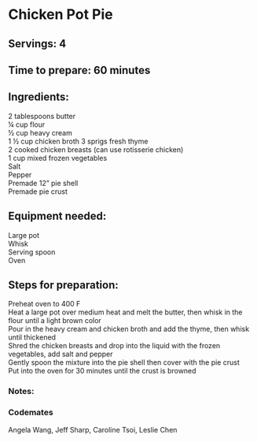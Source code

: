# Chicken Pot Pie

## Servings: 4

## Time to prepare: 60 minutes

## Ingredients:
2 tablespoons butter  
¼ cup flour  
½ cup heavy cream  
1 ½ cup chicken broth 
3 sprigs fresh thyme  
2 cooked chicken breasts (can use rotisserie chicken)  
1 cup mixed frozen vegetables  
Salt  
Pepper  
Premade 12” pie shell  
Premade pie crust  


## Equipment needed:
Large pot  
Whisk  
Serving spoon  
Oven  

## Steps for preparation:
Preheat oven to 400 F  
Heat a large pot over medium heat and melt the butter, then whisk in the flour until a light brown color  
Pour in the heavy cream and chicken broth and add the thyme, then whisk until thickened  
Shred the chicken breasts and drop into the liquid with the frozen vegetables, add salt and pepper  
Gently spoon the mixture into the pie shell then cover with the pie crust  
Put into the oven for 30 minutes until the crust is browned  


### Notes:



### Codemates #
Angela Wang, Jeff Sharp, Caroline Tsoi, Leslie Chen
